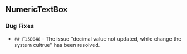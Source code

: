 ##  NumericTextBox

###    Bug Fixes

- `## F150048` - The issue "decimal value not updated, while change the system cultrue" has been resolved.
